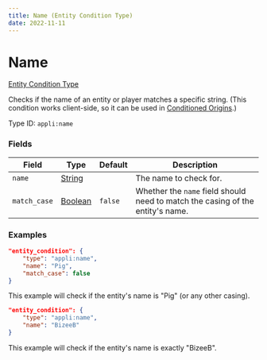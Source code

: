 ```yaml
---
title: Name (Entity Condition Type)
date: 2022-11-11
---
```


# Name

[Entity Condition Type](../entity_condition_types.md)

Checks if the name of an entity or player matches a specific string. (This condition works client-side, so it can be used in [Conditioned Origins](https://origins.readthedocs.io/en/latest/json/conditioned_origin/).)

Type ID: `appli:name`


### Fields

Field | Type | Default | Description
------|------|---------|------------
`name` | [String](https://origins.readthedocs.io/en/latest/types/data_types/string/) || The name to check for.
`match_case` | [Boolean](https://origins.readthedocs.io/en/latest/types/data_types/boolean/) | `false` | Whether the `name` field should need to match the casing of the entity's name.


### Examples

```json
"entity_condition": {
    "type": "appli:name",
    "name": "Pig",
    "match_case": false
}
```

This example will check if the entity's name is "Pig" (or any other casing).


```json
"entity_condition": {
    "type": "appli:name",
    "name": "BizeeB"
}
```

This example will check if the entity's name is exactly "BizeeB".